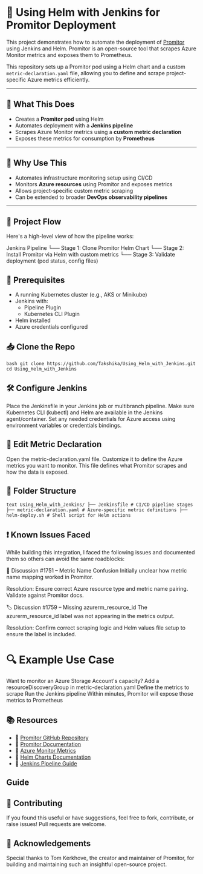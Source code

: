# 🚀 Using Helm with Jenkins for Promitor Deployment

This project demonstrates how to automate the deployment of [Promitor](https://github.com/tomkerkhove/promitor) using Jenkins and Helm. Promitor is an open-source tool that scrapes Azure Monitor metrics and exposes them to Prometheus.

This repository sets up a Promitor pod using a Helm chart and a custom `metric-declaration.yaml` file, allowing you to define and scrape project-specific Azure metrics efficiently.

---

## 🧠 What This Does

- Creates a **Promitor pod** using Helm
- Automates deployment with a **Jenkins pipeline**
- Scrapes Azure Monitor metrics using a **custom metric declaration**
- Exposes these metrics for consumption by **Prometheus**

---

## 🎯 Why Use This

- Automates infrastructure monitoring setup using CI/CD
- Monitors **Azure resources** using Promitor and exposes metrics
- Allows project-specific custom metric scraping
- Can be extended to broader **DevOps observability pipelines**

---

## 🧭 Project Flow

Here's a high-level view of how the pipeline works:

Jenkins Pipeline
└── Stage 1: Clone Promitor Helm Chart
└── Stage 2: Install Promitor via Helm with custom metrics
└── Stage 3: Validate deployment (pod status, config files)

## 🔧 Prerequisites

- A running Kubernetes cluster (e.g., AKS or Minikube)
- Jenkins with:
  - Pipeline Plugin
  - Kubernetes CLI Plugin
- Helm installed
- Azure credentials configured

## 📥 Clone the Repo
```bash git clone https://github.com/Takshika/Using_Helm_with_Jenkins.git  cd Using_Helm_with_Jenkins ```


## 🛠 Configure Jenkins
Place the Jenkinsfile in your Jenkins job or multibranch pipeline.
Make sure Kubernetes CLI (kubectl) and Helm are available in the Jenkins agent/container.
Set any needed credentials for Azure access using environment variables or credentials bindings.

## 🧾 Edit Metric Declaration
Open the metric-declaration.yaml file.
Customize it to define the Azure metrics you want to monitor.
This file defines what Promitor scrapes and how the data is exposed.

## 📁 Folder Structure
```text Using_Helm_with_Jenkins/ ├── Jenkinsfile # CI/CD pipeline stages ├── metric-declaration.yaml # Azure-specific metric definitions ├── helm-deploy.sh # Shell script for Helm actions ``` 

## ❗ Known Issues Faced
While building this integration, I faced the following issues and documented them so others can avoid the same roadblocks:

🔎 Discussion #1751 – Metric Name Confusion
Initially unclear how metric name mapping worked in Promitor.

Resolution: Ensure correct Azure resource type and metric name pairing. Validate against Promitor docs.

🏷️ Discussion #1759 – Missing azurerm_resource_id
The azurerm_resource_id label was not appearing in the metrics output.

Resolution: Confirm correct scraping logic and Helm values file setup to ensure the label is included.


# 🔍 Example Use Case
Want to monitor an Azure Storage Account's capacity?
Add a resourceDiscoveryGroup in metric-declaration.yaml
Define the metrics to scrape
Run the Jenkins pipeline
Within minutes, Promitor will expose those metrics to Prometheus

## 📚 Resources
- 📘 [Promitor GitHub Repository](https://github.com/tomkerkhove/promitor)
- 📘 [Promitor Documentation](https://promitor.io/)
- 📘 [Azure Monitor Metrics](https://learn.microsoft.com/en-us/azure/azure-monitor/essentials/metrics)
- 📘 [Helm Charts Documentation](https://helm.sh/docs/)
- 📘 [Jenkins Pipeline Guide](https://www.jenkins.io/doc/book/pipeline/)

## Guide

## 🙌 Contributing
If you found this useful or have suggestions, feel free to fork, contribute, or raise issues! Pull requests are welcome.

## 🙏 Acknowledgements
Special thanks to Tom Kerkhove, the creator and maintainer of Promitor, for building and maintaining such an insightful open-source project.